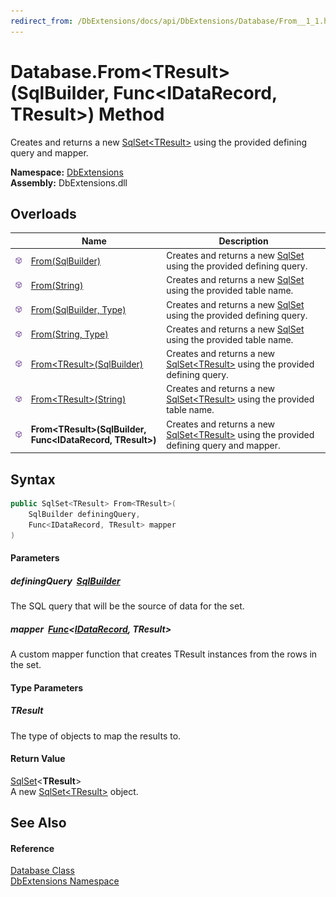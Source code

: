 ```yaml
---
redirect_from: /DbExtensions/docs/api/DbExtensions/Database/From__1_1.html
---
```


Database.From&lt;TResult>(SqlBuilder, Func&lt;IDataRecord, TResult>) Method
===========================================================================
Creates and returns a new [SqlSet&lt;TResult>][1] using the provided defining query and mapper.
  
**Namespace:** [DbExtensions][2]  
**Assembly:** DbExtensions.dll

Overloads
---------

|                  | Name                                                            | Description                                                                                     |
| ---------------- | --------------------------------------------------------------- | ----------------------------------------------------------------------------------------------- |
| ![Public method] | [From(SqlBuilder)][3]                                           | Creates and returns a new [SqlSet][4] using the provided defining query.                        |
| ![Public method] | [From(String)][5]                                               | Creates and returns a new [SqlSet][4] using the provided table name.                            |
| ![Public method] | [From(SqlBuilder, Type)][6]                                     | Creates and returns a new [SqlSet][4] using the provided defining query.                        |
| ![Public method] | [From(String, Type)][7]                                         | Creates and returns a new [SqlSet][4] using the provided table name.                            |
| ![Public method] | [From&lt;TResult>(SqlBuilder)][8]                               | Creates and returns a new [SqlSet&lt;TResult>][1] using the provided defining query.            |
| ![Public method] | [From&lt;TResult>(String)][9]                                   | Creates and returns a new [SqlSet&lt;TResult>][1] using the provided table name.                |
| ![Public method] | **From&lt;TResult>(SqlBuilder, Func&lt;IDataRecord, TResult>)** | Creates and returns a new [SqlSet&lt;TResult>][1] using the provided defining query and mapper. |


Syntax
------

```csharp
public SqlSet<TResult> From<TResult>(
	SqlBuilder definingQuery,
	Func<IDataRecord, TResult> mapper
)

```

#### Parameters

##### *definingQuery*  [SqlBuilder][10]
The SQL query that will be the source of data for the set.

##### *mapper*  [Func][11]&lt;[IDataRecord][12], **TResult**>
A custom mapper function that creates TResult instances from the rows in the set.

#### Type Parameters

##### *TResult*
The type of objects to map the results to.

#### Return Value
[SqlSet][1]&lt;**TResult**>  
A new [SqlSet&lt;TResult>][1] object.

See Also
--------

#### Reference
[Database Class][13]  
[DbExtensions Namespace][2]  

[1]: ../SqlSet_1/README.md
[2]: ../README.md
[3]: From.md
[4]: ../SqlSet/README.md
[5]: From_2.md
[6]: From_1.md
[7]: From_3.md
[8]: From__1.md
[9]: From__1_2.md
[10]: ../SqlBuilder/README.md
[11]: https://learn.microsoft.com/dotnet/api/system.func-2
[12]: https://learn.microsoft.com/dotnet/api/system.data.idatarecord
[13]: README.md
[Public method]: ../../icons/pubmethod.svg "Public method"